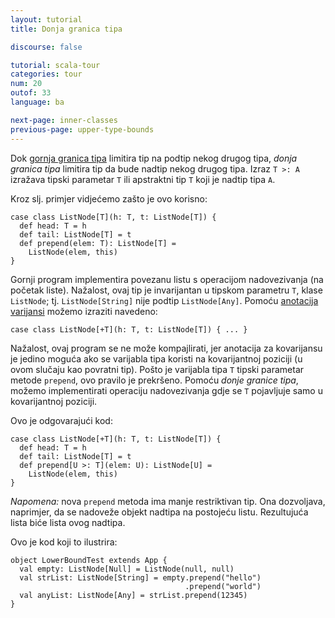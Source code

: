 ```yaml
---
layout: tutorial
title: Donja granica tipa

discourse: false

tutorial: scala-tour
categories: tour
num: 20
outof: 33
language: ba

next-page: inner-classes
previous-page: upper-type-bounds
---
```


Dok [gornja granica tipa](upper-type-bounds.html) limitira tip na podtip nekog drugog tipa,
*donja granica tipa* limitira tip da bude nadtip nekog drugog tipa.
Izraz `T >: A` izražava tipski parametar `T` ili apstraktni tip `T` koji je nadtip tipa `A`.

Kroz slj. primjer vidjećemo zašto je ovo korisno:

    case class ListNode[T](h: T, t: ListNode[T]) {
      def head: T = h
      def tail: ListNode[T] = t
      def prepend(elem: T): ListNode[T] =
        ListNode(elem, this)
    }

Gornji program implementira povezanu listu s operacijom nadovezivanja (na početak liste).
Nažalost, ovaj tip je invarijantan u tipskom parametru `T`, klase `ListNode`;
tj. `ListNode[String]` nije podtip `ListNode[Any]`.
Pomoću [anotacija varijansi](variances.html) možemo izraziti navedeno:

    case class ListNode[+T](h: T, t: ListNode[T]) { ... }

Nažalost, ovaj program se ne može kompajlirati, jer anotacija za kovarijansu je jedino moguća ako se varijabla tipa koristi na kovarijantnoj poziciji (u ovom slučaju kao povratni tip).
Pošto je varijabla tipa `T` tipski parametar metode `prepend`, ovo pravilo je prekršeno.
Pomoću *donje granice tipa*, možemo implementirati operaciju nadovezivanja gdje se `T` pojavljuje samo u kovarijantnoj poziciji.

Ovo je odgovarajući kod:

    case class ListNode[+T](h: T, t: ListNode[T]) {
      def head: T = h
      def tail: ListNode[T] = t
      def prepend[U >: T](elem: U): ListNode[U] =
        ListNode(elem, this)
    }

_Napomena:_ nova `prepend` metoda ima manje restriktivan tip.
Ona dozvoljava, naprimjer, da se nadoveže objekt nadtipa na postojeću listu.
Rezultujuća lista biće lista ovog nadtipa.

Ovo je kod koji to ilustrira:

    object LowerBoundTest extends App {
      val empty: ListNode[Null] = ListNode(null, null)
      val strList: ListNode[String] = empty.prepend("hello")
                                           .prepend("world")
      val anyList: ListNode[Any] = strList.prepend(12345)
    }

